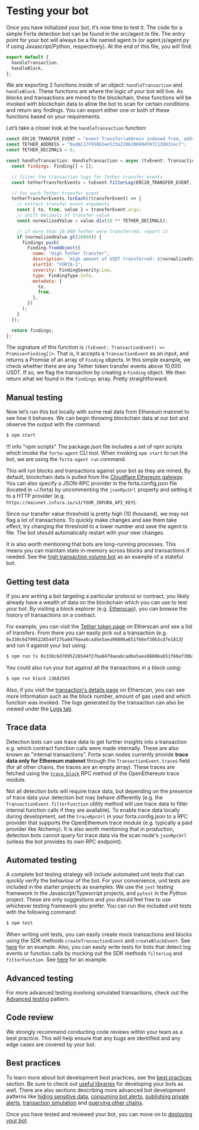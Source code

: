 # Testing your bot

Once you have initialized your bot, it’s now time to test it. The code for a simple Forta detection bot can be found in the src/agent.ts file. The entry point for your bot will always be a file named agent.ts (or agent.js/agent.py if using Javascript/Python, respectively). At the end of this file, you will find:

```javascript
export default {
  handleTransaction,
  handleBlock,
};
```

We are exporting 2 functions inside of an object: `handleTransaction` and `handleBlock`. These functions are where the logic of your bot will live. As blocks and transactions are mined to the blockchain, these functions will be invoked with blockchain data to allow the bot to scan for certain conditions and return any findings. You can export either one or both of these functions based on your requirements.

Let’s take a closer look at the `handleTransaction` function:

```javascript
const ERC20_TRANSFER_EVENT = "event Transfer(address indexed from, address indexed to, uint256 value)";
const TETHER_ADDRESS = "0xdAC17F958D2ee523a2206206994597C13D831ec7";
const TETHER_DECIMALS = 6;

const handleTransaction: HandleTransaction = async (txEvent: TransactionEvent) => {
  const findings: Finding[] = [];

  // filter the transaction logs for Tether transfer events
  const tetherTransferEvents = txEvent.filterLog(ERC20_TRANSFER_EVENT, TETHER_ADDRESS);

  // for each Tether transfer event
  tetherTransferEvents.forEach((transferEvent) => {
    // extract transfer event arguments
    const { to, from, value } = transferEvent.args;
    // shift decimals of transfer value
    const normalizedValue = value.div(10 ** TETHER_DECIMALS);

    // if more than 10,000 Tether were transferred, report it
    if (normalizedValue.gt(10000)) {
      findings.push(
        Finding.fromObject({
          name: "High Tether Transfer",
          description: `High amount of USDT transferred: ${normalizedValue}`,
          alertId: "FORTA-1",
          severity: FindingSeverity.Low,
          type: FindingType.Info,
          metadata: {
            to,
            from,
          },
        })
      );
    }
  });

  return findings;
};
```

The signature of this function is `(txEvent: TransactionEvent) => Promise<Finding[]>`. That is, it accepts a `TransactionEvent` as an input, and returns a Promise of an array of `Finding` objects. In this simple example, we check whether there are any Tether token transfer events above 10,000 USDT. If so, we flag the transaction by creating a `Finding` object. We then return what we found in the `findings` array. Pretty straightforward.

## Manual testing

Now let’s run this bot locally with some real data from Ethereum mainnet to see how it behaves. We can begin throwing blockchain data at our bot and observe the output with the command:

```bash
$ npm start
```

!!! info "npm scripts"
    The package.json file includes a set of npm scripts which invoke the `forta-agent` CLI tool. When invoking `npm start` to run the bot, we are using the `forta-agent run` command.

This will run blocks and transactions against your bot as they are mined. By default, blockchain data is pulled from the [Cloudflare Ethereum gateway](https://cloudflare-eth.com/). You can also specify a JSON-RPC provider in the forta.config.json file (located in ~/.forta) by uncommenting the `jsonRpcUrl` property and setting it to a HTTP provider (e.g. `https://mainnet.infura.io/v3/YOUR_INFURA_API_KEY`).

Since our transfer value threshold is pretty high (10 thousand), we may not flag a lot of transactions. To quickly make changes and see them take effect, try changing the threshold to a lower number and save the agent.ts file. The bot should automatically restart with your new changes.

It is also worth mentioning that bots are long-running processes. This means you can maintain state in-memory across blocks and transactions if needed. See the [high transaction volume bot](https://github.com/forta-network/forta-bot-examples/tree/master/high-volume-js) as an example of a stateful bot.

## Getting test data

If you are writing a bot targeting a particular protocol or contract, you likely already have a wealth of data on the blockchain which you can use to test your bot. By visiting a block explorer (e.g. [Etherscan](https://etherscan.io/)), you can browse the history of transactions on a contract.

For example, you can visit the [Tether token page](https://etherscan.io/token/0xdac17f958d2ee523a2206206994597c13d831ec7) on Etherscan and see a list of transfers. From there you can easily pick out a transaction (e.g. `0x338c6d7095228544f27ba8479aea6cadbe5aea98806a651f66ef30b3cd7e1813`) and run it against your bot using:

```bash
$ npm run tx 0x338c6d7095228544f27ba8479aea6cadbe5aea98806a651f66ef30b3cd7e1813
```
You could also run your bot against all the transactions in a block using:

```bash
$ npm run block 13682565
```

Also, if you visit the [transaction's details page](https://etherscan.io/tx/0x338c6d7095228544f27ba8479aea6cadbe5aea98806a651f66ef30b3cd7e1813) on Etherscan, you can see more information such as the block number, amount of gas used and which function was invoked. The logs generated by the transaction can also be viewed under the [Logs tab](https://etherscan.io/tx/0x338c6d7095228544f27ba8479aea6cadbe5aea98806a651f66ef30b3cd7e1813#eventlog).

## Trace data

Detection bots can use trace data to get further insights into a transaction e.g. which contract function calls were made internally. These are also known as "internal transactions". Forta scan nodes currently provide **trace data only for Ethereum mainnet** through the `TransactionEvent.traces` field (for all other chains, the traces are an empty array). These traces are fetched using the [`trace_block`](https://openethereum.github.io/JSONRPC-trace-module#trace_block) RPC method of the OpenEthereum trace module.

Not all detection bots will require trace data, but depending on the presence of trace data your detection bot may behave differently (e.g. the `TransactionEvent.filterFunction` utility method will use trace data to filter internal function calls if they are available). To enable trace data locally during development, set the `traceRpcUrl` in your forta.config.json to a RPC provider that supports the OpenEthereum trace module (e.g. typically a paid provider like Alchemy). It is also worth mentioning that in production, detection bots cannot _query_ for trace data via the scan node's `jsonRpcUrl` (unless the bot provides its own RPC endpoint).

## Automated testing

A complete bot testing strategy will include automated unit tests that can quickly verify the behaviour of the bot. For your convenience, unit tests are included in the starter projects as examples. We use the `jest` testing framework in the Javascript/Typescript projects, and `pytest` in the Python project. These are only suggestions and you should feel free to use whichever testing framework you prefer. You can run the included unit tests with the following command:

```bash
$ npm test
```

When writing unit tests, you can easily create mock transactions and blocks using the SDK methods `createTransactionEvent` and `createBlockEvent`. See [here](https://github.com/forta-network/forta-bot-examples/blob/master/high-gas-js/src/high.gas.used.spec.js) for an example. Also, you can easily write tests for bots that detect log events or function calls by mocking out the SDK methods `filterLog` and `filterFunction`. See [here](https://github.com/forta-network/forta-bot-examples/blob/master/filter-event-and-function-js/src/large.transfer.event.spec.js) for an example.

## Advanced testing

For more advanced testing involving simulated transactions, check out the [Advanced testing](advanced-testing.md) pattern.

## Code review

We strongly recommend conducting code reviews within your team as a best practice. This will help ensure that any bugs are identified and any edge cases are covered by your bot. 

## Best practices

To learn more about bot development best practices, see the [best practices](best-practices.md) section. Be sure to check out [useful libraries](useful-libraries.md) for developing your bots as well. There are also sections describing more advanced bot development patterns like [hiding sensitive data](sensitive-data.md), [consuming bot alerts](handle-alert.md), [publishing private alerts](private-alerts.md), [transaction simulation](tx-simulation.md) and [querying other chains](querying-chains.md).

Once you have tested and reviewed your bot, you can move on to [deploying your bot](deploying.md).